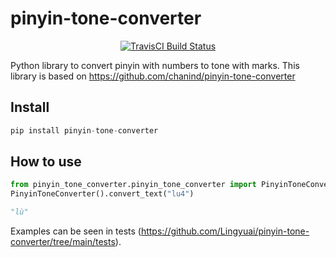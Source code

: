# pinyin-tone-converter

<p align="center">
    <a href="https://circleci.com/gh/Lingyuai/pinyin-tone-converter">
        <img src="https://circleci.com/gh/Lingyuai/pinyin-tone-converter.svg?style=svg" alt="TravisCI Build Status"/>
    </a>
</p>

Python library to convert pinyin with numbers to tone with marks. This library is based on https://github.com/chanind/pinyin-tone-converter

## Install

```python
pip install pinyin-tone-converter
```

## How to use

```python
from pinyin_tone_converter.pinyin_tone_converter import PinyinToneConverter
PinyinToneConverter().convert_text("lu4")

"lù"
```

Examples can be seen in tests (https://github.com/Lingyuai/pinyin-tone-converter/tree/main/tests).
